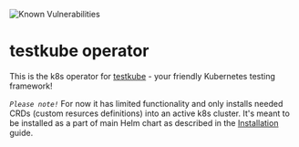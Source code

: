 ![Known Vulnerabilities](https://snyk.io/test/github/kubeshop/testkube-operator/badge.svg)

# testkube operator 

This is the k8s operator for [testkube](https://github.com/kubeshop/testkube/) - your friendly Kubernetes testing framework!

*`Please note!`* For now it has limited functionality and only installs needed CRDs (custom resurces definitions) into an active k8s cluster. 
It's meant to be installed as a part of main Helm chart as described in the [Installation](https://kubeshop.github.io/testkube/installing/) guide.
